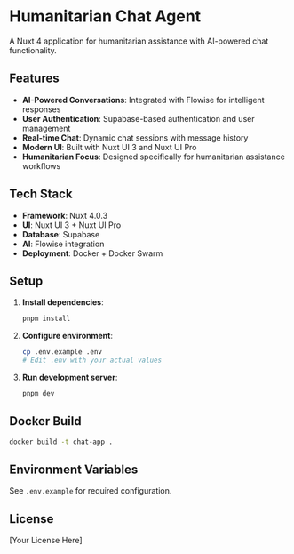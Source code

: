 # Humanitarian Chat Agent

A Nuxt 4 application for humanitarian assistance with AI-powered chat functionality.

## Features

- **AI-Powered Conversations**: Integrated with Flowise for intelligent responses
- **User Authentication**: Supabase-based authentication and user management  
- **Real-time Chat**: Dynamic chat sessions with message history
- **Modern UI**: Built with Nuxt UI 3 and Nuxt UI Pro
- **Humanitarian Focus**: Designed specifically for humanitarian assistance workflows

## Tech Stack

- **Framework**: Nuxt 4.0.3
- **UI**: Nuxt UI 3 + Nuxt UI Pro
- **Database**: Supabase
- **AI**: Flowise integration
- **Deployment**: Docker + Docker Swarm

## Setup

1. **Install dependencies**:
   ```bash
   pnpm install
   ```

2. **Configure environment**:
   ```bash
   cp .env.example .env
   # Edit .env with your actual values
   ```

3. **Run development server**:
   ```bash
   pnpm dev
   ```

## Docker Build

```bash
docker build -t chat-app .
```

## Environment Variables

See `.env.example` for required configuration.

## License

[Your License Here]
